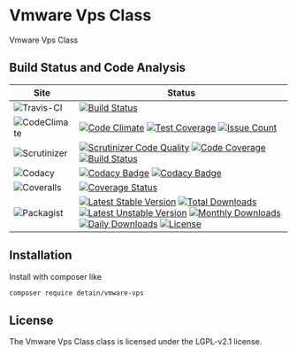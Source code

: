 # Vmware Vps Class

Vmware Vps Class

## Build Status and Code Analysis

Site          | Status
--------------|---------------------------
![Travis-CI](http://i.is.cc/storage/GYd75qN.png "Travis-CI")     | [![Build Status](https://travis-ci.org/detain/vmware-vps.svg?branch=master)](https://travis-ci.org/detain/vmware-vps)
![CodeClimate](http://i.is.cc/storage/GYlageh.png "CodeClimate")  | [![Code Climate](https://codeclimate.com/github/detain/vmware-vps/badges/gpa.svg)](https://codeclimate.com/github/detain/vmware-vps) [![Test Coverage](https://codeclimate.com/github/detain/vmware-vps/badges/coverage.svg)](https://codeclimate.com/github/detain/vmware-vps/coverage) [![Issue Count](https://codeclimate.com/github/detain/vmware-vps/badges/issue_count.svg)](https://codeclimate.com/github/detain/vmware-vps)
![Scrutinizer](http://i.is.cc/storage/GYeUnux.png "Scrutinizer")   | [![Scrutinizer Code Quality](https://scrutinizer-ci.com/g/myadmin-plugins/vmware-vps/badges/quality-score.png?b=master)](https://scrutinizer-ci.com/g/myadmin-plugins/vmware-vps/?branch=master) [![Code Coverage](https://scrutinizer-ci.com/g/myadmin-plugins/vmware-vps/badges/coverage.png?b=master)](https://scrutinizer-ci.com/g/myadmin-plugins/vmware-vps/?branch=master) [![Build Status](https://scrutinizer-ci.com/g/myadmin-plugins/vmware-vps/badges/build.png?b=master)](https://scrutinizer-ci.com/g/myadmin-plugins/vmware-vps/build-status/master)
![Codacy](http://i.is.cc/storage/GYi66Cx.png "Codacy")        | [![Codacy Badge](https://api.codacy.com/project/badge/Grade/226251fc068f4fd5b4b4ef9a40011d06)](https://www.codacy.com/app/detain/vmware-vps) [![Codacy Badge](https://api.codacy.com/project/badge/Coverage/25fa74eb74c947bf969602fcfe87e349)](https://www.codacy.com/app/detain/vmware-vps?utm_source=github.com&utm_medium=referral&utm_content=detain/vmware-vps&utm_campaign=Badge_Coverage)
![Coveralls](http://i.is.cc/storage/GYjNSim.png "Coveralls")    | [![Coverage Status](https://coveralls.io/repos/github/detain/db_abstraction/badge.svg?branch=master)](https://coveralls.io/github/detain/vmware-vps?branch=master)
![Packagist](http://i.is.cc/storage/GYacBEX.png "Packagist")     | [![Latest Stable Version](https://poser.pugx.org/detain/vmware-vps/version)](https://packagist.org/packages/detain/vmware-vps) [![Total Downloads](https://poser.pugx.org/detain/vmware-vps/downloads)](https://packagist.org/packages/detain/vmware-vps) [![Latest Unstable Version](https://poser.pugx.org/detain/vmware-vps/v/unstable)](//packagist.org/packages/detain/vmware-vps) [![Monthly Downloads](https://poser.pugx.org/detain/vmware-vps/d/monthly)](https://packagist.org/packages/detain/vmware-vps) [![Daily Downloads](https://poser.pugx.org/detain/vmware-vps/d/daily)](https://packagist.org/packages/detain/vmware-vps) [![License](https://poser.pugx.org/detain/vmware-vps/license)](https://packagist.org/packages/detain/vmware-vps)


## Installation

Install with composer like

```sh
composer require detain/vmware-vps
```

## License

The Vmware Vps Class class is licensed under the LGPL-v2.1 license.

